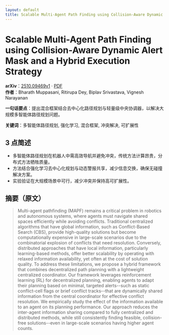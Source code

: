 ```yaml
---
layout: default
title: Scalable Multi-Agent Path Finding using Collision-Aware Dynamic Alert Mask and a Hybrid Execution Strategy
---
```


# Scalable Multi-Agent Path Finding using Collision-Aware Dynamic Alert Mask and a Hybrid Execution Strategy
**arXiv**：[2510.09469v1](https://arxiv.org/abs/2510.09469) · [PDF](https://arxiv.org/pdf/2510.09469.pdf)  
**作者**：Bharath Muppasani, Ritirupa Dey, Biplav Srivastava, Vignesh Narayanan  

**一句话要点**：提出混合框架结合去中心化路径规划与轻量级中央协调器，以解决大规模多智能体路径规划问题。

**关键词**：多智能体路径规划, 强化学习, 混合框架, 冲突解决, 可扩展性

## 3 点简述
- 多智能体路径规划在机器人中需高效导航并避免冲突，传统方法计算昂贵，分布式方法牺牲质量。
- 方法结合强化学习去中心化规划与动态警报共享，减少信息交换，确保无碰撞解决方案。
- 实验验证在大规模场景中可行，减少冲突并保持高可扩展性。

## 摘要（原文）

> Multi-agent pathfinding (MAPF) remains a critical problem in robotics and
> autonomous systems, where agents must navigate shared spaces efficiently while
> avoiding conflicts. Traditional centralized algorithms that have global
> information, such as Conflict-Based Search (CBS), provide high-quality
> solutions but become computationally expensive in large-scale scenarios due to
> the combinatorial explosion of conflicts that need resolution. Conversely,
> distributed approaches that have local information, particularly learning-based
> methods, offer better scalability by operating with relaxed information
> availability, yet often at the cost of solution quality. To address these
> limitations, we propose a hybrid framework that combines decentralized path
> planning with a lightweight centralized coordinator. Our framework leverages
> reinforcement learning (RL) for decentralized planning, enabling agents to
> adapt their planning based on minimal, targeted alerts--such as static
> conflict-cell flags or brief conflict tracks--that are dynamically shared
> information from the central coordinator for effective conflict resolution. We
> empirically study the effect of the information available to an agent on its
> planning performance. Our approach reduces the inter-agent information sharing
> compared to fully centralized and distributed methods, while still consistently
> finding feasible, collision-free solutions--even in large-scale scenarios
> having higher agent counts.

